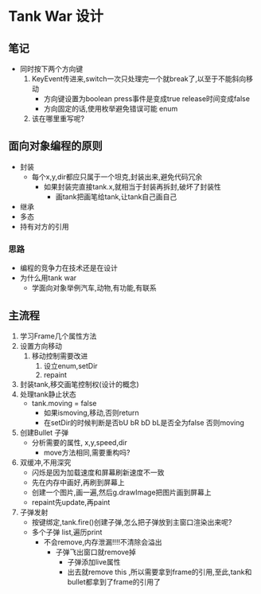 # Tank War 设计
## 笔记
- 同时按下两个方向键
    1. KeyEvent传进来,switch一次只处理完一个就break了,以至于不能斜向移动
        - 方向键设置为boolean press事件是变成true release时间变成false
        - 方向固定的话,使用枚举避免错误可能  enum
    2. 该在哪里重写呢?
## 面向对象编程的原则

- 封装
    - 每个x,y,dir都应只属于一个坦克,封装出来,避免代码冗余
        - 如果封装完直接tank.x,就相当于封装再拆封,破坏了封装性
            - 画tank把画笔给tank,让tank自己画自己
- 继承
- 多态
- 持有对方的引用
### 思路
- 编程的竞争力在技术还是在设计
- 为什么用tank war
    - 学面向对象举例汽车,动物,有功能,有联系
## 主流程

1. 学习Frame几个属性方法
2. 设置方向移动
    1. 移动控制需要改进
        1. 设立enum,setDir
        2. repaint
3. 封装tank,移交画笔控制权(设计的概念)
4. 处理tank静止状态
    - tank.moving = false
        - 如果ismoving,移动,否则return
        - 在setDir的时候判断是否bU bR bD bL是否全为false 否则moving
5. 创建Bullet 子弹
    - 分析需要的属性, x,y,speed,dir
        - move方法相同,需要重构吗?
6. 双缓冲,不用深究
    - 闪烁是因为加载速度和屏幕刷新速度不一致
    - 先在内存中画好,再刷到屏幕上
    - 创建一个图片,画一遍,然后g.drawImage把图片画到屏幕上
    - repaint先update,再paint
7. 子弹发射
    - 按键绑定,tank.fire()创建子弹,怎么把子弹放到主窗口渲染出来呢?
    - 多个子弹 list,遍历print
        - 不会remove,内存泄漏!!!!不清除会溢出
            - 子弹飞出窗口就remove掉
                - 子弹添加live属性
                - 出去就remove this ,所以需要拿到frame的引用,至此,tank和bullet都拿到了frame的引用了
